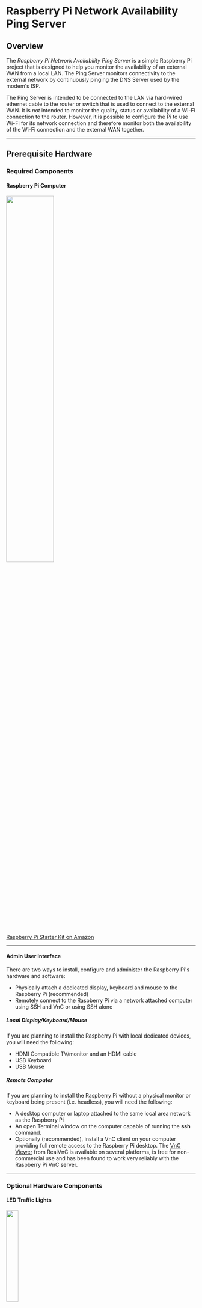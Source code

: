 # Raspberry Pi Network Availability Ping Server

## Overview

The _Raspberry Pi Network Availability Ping Server_ is a simple Raspberry Pi project 
that is designed to help you monitor 
the availability of an external WAN from a local LAN.
The Ping Server monitors connectivity to the external network by continuously 
pinging the DNS Server used by the modem's ISP.

The Ping Server is intended to be connected to the LAN via hard-wired ethernet 
cable to the router or switch that is 
used to connect to the external WAN.
It is _not_ intended to monitor the quality, 
status or availability of a Wi-Fi connection to the router.
However, it is possible to configure the Pi to use Wi-Fi for its network connection and 
therefore monitor both the availability of the Wi-Fi connection and the external WAN together.

----
## Prerequisite Hardware

### Required Components

#### Raspberry Pi Computer

<img src="https://images-na.ssl-images-amazon.com/images/I/814a-VSPKHL._AC_SL1476_.jpg" width="50%" height="50%" />

[Raspberry Pi Starter Kit on Amazon](https://www.amazon.com/ABOX-Raspberry-Complete-Motherboard-Heatsink/dp/B07D8VXWRY/)

----
#### Admin User Interface

There are two ways to install, configure and administer the Raspberry Pi's hardware and software:
- Physically attach a dedicated display, keyboard and mouse to the Raspberry Pi (recommended)
- Remotely connect to the Raspberry Pi via a network attached computer using SSH and VnC or using SSH alone

##### Local Display/Keyboard/Mouse

If you are planning to install the Raspberry Pi with local dedicated devices,
you will need the following:
- HDMI Compatible TV/monitor and an HDMI cable
- USB Keyboard
- USB Mouse

##### Remote Computer

If you are planning to install the Raspberry Pi without a physical monitor or keyboard being present (i.e. headless),
you will need the following:
- A desktop computer or laptop attached to the same local area network as the Raspberry Pi
- An open Terminal window on the computer capable of running the **ssh** command.
- Optionally (recommended), install a VnC client on your computer providing full remote
access to the Raspberry Pi desktop. 
The [VnC Viewer](https://www.realvnc.com/en/connect/download/viewer/) from RealVnC is
available on several platforms, is free for non-commercial use and has been found to work very reliably with the Raspberry Pi VnC server.

----
### Optional Hardware Components

#### LED Traffic Lights

<img src="https://m.media-amazon.com/images/I/81qS7K8xMXL._AC_SL1500_.jpg" width="25%" height="25%" />

[LED Traffic Lights on Amazon](https://www.amazon.com/Pi-Traffic-Light-Raspberry/dp/B00P8VFA42/)

##### When the optional LED Traffic Lights are installed, the Ping Server states are shown as follows: 
- LED yellow - Program starting
- LED yellow & green - Network going up
- LED green - Network up
- LED red & yellow - Network going down
- LED red - Network down
- LED blinking red - Network not connected

----
#### USB Speaker

<img src="https://images-na.ssl-images-amazon.com/images/I/619fDIrwrHL._AC_SL1000_.jpg" width="50%" height="25%" />

[USB Speaker on Amazon](https://www.amazon.com/gp/product/B075M7FHM1/)

----

## Hardware Installation Steps

### Assemble the Raspberry Pi Computer
- Install the Raspberry Pi motherboard in the case
- Attach the two heat sinks to the motherboard
- Attach the case cover to the case

### Install the Raspberry Pi OS on a Micro SD Card
- Download and Install the free [Raspberry Pi Imager](https://www.raspberrypi.org/software/)
- Place a blank micro SD card into an SD card reader/writer and insert it into the computer
- Open the **Raspberry Pi Imager** (or equivalent micro SD card writer)
```
> Select Operating System: Raspberry Pi OS (32-bit)
```
- After clicking Select Device, but before selecting the specific device, 
make a note of the full path where the SD Card has been mounted on this computer.
```
> Select Device: Choose the appropriate SD Card reader
> Select Write
```
**Note:** Writing the OS to the SD card can take some time.

When complete, if you are using real console devices, skip ahead to 
_Final Assembly of the Raspberry Pi Computer_.

##### Headless Only
Otherwise, if you are planning a headless installation, you must enable **ssh** on boot
by adding a file to the boot directory of the micro SD card.

Open a terminal window on the computer with the SD card writer and perform the below commands.
You may need to remove and reinsert the SD card reader/writer 
for the newly created SD card volume to be recognized by the computer.
```
> cd <Directory where the SD Card in mounted on this computer>
> touch ssh
```
**Note:** the **ssh** file only needs to exist. An empty file is OK, 
as the contents of the file does not matter.

Now, close the Terminal window and properly eject the SD card reader/writer.

### Final Assembly of the Raspberry Pi Computer
- Remove the micro SD card from the SD card reader and 
insert it into the Raspberry Pi motherboard
- Attach a LAN Ethernet cable to the Raspberry Pi
- Attach the power supply to the Raspberry Pi
- If **not** headless, attach the monitor, keyboard and mouse, 
power up the Raspberry Pi, and then skip ahead to _Configure the Raspberry Pi OS Settings._

### Headless Initial Configuration of the Raspberry Pi
- Open a terminal window on your computer
- Power up the Raspberry Pi
- Once the Raspberry Pi has finished booting and has connected to the network, 
it will start responding to the ping command.
If you haven't already done so, make a note of the IP address.
```
> ping raspberrypi.local
```
- Make an initial connection to the Raspberry Pi using the **ssh** command.
- For now, just use the the default password of **raspberry**.
It is easier to wait until the upcoming _Raspberry Pi Setup_ wizard to permanently 
change the default password for the default user **pi**.
```
> ssh pi@raspberrypi.local
> passwd: raspberry
```
- Next, enable the **VnC Server** setting to make the Raspberry Pi graphical desktop available remotely.
```
> sudo raspi-config
> select Interface Options
> select P3 VNC 
> select Yes
> select OK
```
- Is is very helpful to change the default display resolution setting 
if you are planning to connect to the graphical desktop using VnC Viewer.
```
> select Display Options
> select D1 Resolution
> select DMT Mode 82 1920x1080 60Hz 16:9
> select OK
> select finish
> Reboot: Yes
```
- This will close the **ssh** session.
- Now, on your computer, open a **VnC Viewer** to get access to the Raspberry Pi graphical desktop.
```
> Open VNC Viewer
> Select 'New Connection...' from the 'File' menu
> For 'VNC Server' enter 'raspberrypi.local'
> For 'Name' enter a name meaningful to you
> OK
> Right-click the new Connection icon and select 'Connect'
(It may tell you that the VNC Server identity check has failed.)
> click 'Continue'
> Username: 'pi'
> Password: 'raspberry'
> OK
```
- When the Raspberry Pi desktop opens, you will receive a warning that SSH is enabled and
the default password for the **pi** user has not been changed.
- Click **OK** to continue with **Welcome to Raspberry Pi**.  
- Click **Next** to begin the **Raspberry Pi Setup Wizard** starting in the next step.

### Configure the Raspberry Pi OS Settings
At this point, if you are using the VNC Viewer to access the Raspberry Pi OS desktop,
the steps will be exactly the same as if you were using a physically attached
display, keyboard and mouse.
#### Raspberry Pi Setup Wizard
- If needed, make a note of the current IP address, then click **Next**
- Select the **Use English language** and **Use US keyboard** checkboxes
- Select a **Country**, **Language**, and **Timezone**, then click **Next**
- Now change the password for the default 'pi' account, then click **Next**
- Select the checkbox if the desktop does not fill the entire screen, then click **Next**
- If you want to use Wi-Fi, select your network, otherwise click **Skip**
- On the **Update Software** panel, click **Next** (**Note:** this may take some time)
- When finished it will notify you that the system is up to date. Click **OK**.
- At this point, the Initial Raspberry Pi Setup is essentially complete. 
- If you are currently **running headless**, click **Restart**. When the reboot is complete, 
restart the VNC Viewer and then skip down to _Software Installation Steps_.
- Otherwise, if you are currently **not running headless**, 
when asked if you want to restart, click **Later**
- Then click the **Raspberry Pi** button at the top left of the screen, select **Preferences**, 
and select **Raspberry Pi Configuration**.
- Select the **Interfaces** tab, then (if not already selected) 
select **Enable** for both VNC and for SSH. This will allow you to run headless later after the 
installation is complete.
- Click **OK**
- Click the **Raspberry Pi** button again, select **Logout**, and then click **Reboot**.
----
## Software Installation Steps
After the reboot is complete, all of the remaining installation steps are performed in a terminal window, 
which can be opened by clicking on the **Terminal** button at the top left of the screen.

If you haven't made a note of it already, 
the following command will tell you your Raspberry Pi's current IP address.
```
> hostname -I
```
##### Update Base Operating System
This step confirms that all of the currently install software is up to date. This should go very quickly if you did the updates in the setup wizard.
```
> sudo apt update
```
If there are no packages that need upgrading, skip ahead to _Install Swift Compiler._
```
> sudo apt upgrade
```
##### Install Swift Compiler
The following commands installs the Swift Tools, Compiler and Library for Raspberry Pi:
```
> curl -s https://packagecloud.io/install/repositories/swift-arm/release/script.deb.sh | sudo bash
> sudo apt-get install swift5
> (need to reply 'y' once, just hit return at the prompt)
```
##### Install the Ping Server
Download the public Ping Server Project from GitHub
```
> git clone https://github.com/Whiffer/PingServer
```
##### Configure and Build the Ping Server

Compile the Swift project.
```
> cd PingServer
> swift build
```

Start the PingServer and configure it to autostart at boot time.
```
> mkdir Outages
> sudo cp autostart/pingserver.service /etc/systemd/system/pingserver.service
> sudo systemctl start pingserver.service
> sudo systemctl enable myscript.service
```

##### Install and Configure HTTP Server

After opening a terminal window, follow these steps to install and configure the HTTP server:
```
> sudo apt install nginx
> (need to reply 'y' once, just hit return at the prompt)
> sudo cp /home/pi/PingServer/nginx/nginx.conf /etc/nginx/
> sudo /etc/init.d/nginx reload
> sudo /etc/init.d/nginx start
```

##### Local Test

- Click the **Web Browser** button at the top left of the screen
- After the web browser starts, navigate to **localhost**

##### Remote Test 

- Click the **Open Applications Menu** button at the top left of the screen
- Click **Logout** then select **Reboot**
- Open a Web Browser on a computer on the same LAN and 
then navigate to **raspberrypi.local**.

----
## Operating the Ping Server

##### Stoping the Ping Server
To manually stop the PingServer, open a terminal and use this command.
```
> sudo systemctl stop pingserver.service
```
##### Updating the Ping Server
To update the PingServer from GitHub:
```
> cd PingServer
> git pull https://github.com/Whiffer/PingServer
> swift run
```
##### Starting the Ping Server
To manually start the PingServer, open a terminal and use this command.
```
> sudo systemctl start pingserver.service
```
##### Viewing the Ping Server Status
- Open a web browser on the local network
- Navigate to **raspberrypi.local**

----
## Ping Server Internal Logic

### Ping Server Program

- PingServer (Swift App)
- customize IP address for pings (e.g. Xfinity DNS is 75.75.75.75)
- writes '~/PingServer/www/CurrentStatus.js' once per second
- shows most recent ping round trip time and the minimum, maximum, 
average and standard deviation of the pings for the last minute.
- Each time an Outage is cleared, details of the Outage are written to: 
'~/PingServer/Outages/Outage_YYYY_MM_DD_HH_MM_SS.json'
- '~/PingServer/www/OutageHistory.js' is replaced after each outage is cleared

### Web Server
```
> sudo service nginx stop
> sudo service nginx start
> sudo service nginx restart
> sudo /etc/init.d/nginx reload
```

- nginx HTTP Server
- Web server root directory configured to be: '~/PingServer/www'
- index.html (browser auto reloads once per second)
- index.html embeds CurrentStatus.js and OutageHistory.js that are written by PingServer
- Direct any web browser to: raspberrypi.local or its direct IP address
----

